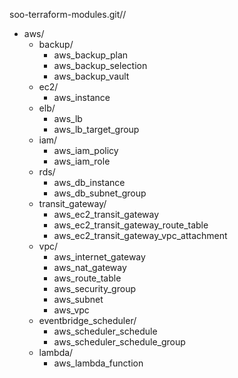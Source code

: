 
soo-terraform-modules.git//
- aws/
  - backup/
    - aws_backup_plan
    - aws_backup_selection
    - aws_backup_vault
  - ec2/
    - aws_instance
  - elb/
    - aws_lb
    - aws_lb_target_group
  - iam/
    - aws_iam_policy
    - aws_iam_role
  - rds/
    - aws_db_instance
    - aws_db_subnet_group
  - transit_gateway/
    - aws_ec2_transit_gateway
    - aws_ec2_transit_gateway_route_table
    - aws_ec2_transit_gateway_vpc_attachment
  - vpc/
    - aws_internet_gateway
    - aws_nat_gateway
    - aws_route_table
    - aws_security_group
    - aws_subnet
    - aws_vpc
  - eventbridge_scheduler/
    - aws_scheduler_schedule
    - aws_scheduler_schedule_group
  - lambda/
    - aws_lambda_function









